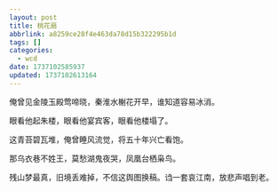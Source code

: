 ```yaml
---
layout: post
title: 桃花扇
abbrlink: a8259ce28f4e463da78d15b322295b1d
tags: []
categories:
  - wcd
date: 1737102585937
updated: 1737102613164
---
```


俺曾见金陵玉殿莺啼晓，秦淮水榭花开早，谁知道容易冰消。

眼看他起朱楼，眼看他宴宾客，眼看他楼塌了。

这青苔碧瓦堆，俺曾睡风流觉，将五十年兴亡看饱。

那乌衣巷不姓王，莫愁湖鬼夜哭，凤凰台栖枭鸟。

残山梦最真，旧境丢难掉，不信这舆图换稿。诌一套哀江南，放悲声唱到老。
